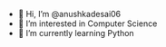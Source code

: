 - 👋 Hi, I’m @anushkadesai06
- 👀 I’m interested in Computer Science
- 🌱 I’m currently learning Python

<!---
anushkadesai06/anushkadesai06 is a ✨ special ✨ repository because its `README.md` (this file) appears on your GitHub profile.
You can click the Preview link to take a look at your changes.
--->
